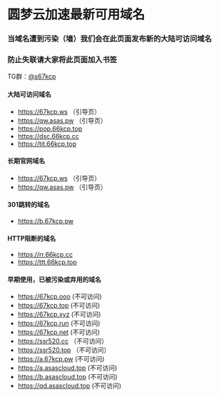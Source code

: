# 圆梦云加速最新可用域名

### 当域名遭到污染（墙）我们会在此页面发布新的大陆可访问域名
### 防止失联请大家将此页面加入书签

TG群：[@s67kcp](https://t.me/s67kcp)

#### 大陆可访问域名
- https://67kcp.ws   （引导页）
- https://qw.asas.pw  （引导页）
- https://pop.66kcp.top
- https://dsc.66kcp.cc
- https://tit.66kcp.top

#### 长期官网域名
- https://67kcp.ws   （引导页）
- https://qw.asas.pw  （引导页）

#### 301跳转的域名
- https://b.67kcp.pw


#### HTTP阻断的域名
- https://rr.66kcp.cc
- https://ttt.66kcp.top

#### 早期使用，已被污染或弃用的域名
- https://67kcp.ooo (不可访问)
- https://67kcp.top (不可访问)
- https://67kcp.xyz (不可访问)
- https://67kcp.run (不可访问)
- https://67kcp.net (不可访问)
- https://ssr520.cc （不可访问）
- https://ssr520.top （不可访问）
- https://a.67kcp.pw (不可访问)
- https://a.asascloud.top (不可访问)
- https://b.asascloud.top (不可访问)
- https://qd.asascloud.top (不可访问)
